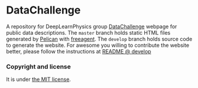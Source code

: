 # DataChallenge
A repository for DeepLearnPhysics group [DataChallenge](www.deeplearnphysics.org/DataChallenge) webpage for public data descriptions.
The `master` branch holds static HTML files generated by [Pelican](http://docs.getpelican.com/en/stable/) with [freeagent](https://github.com/aroaminggeek/pelican-free-agent).
The `develop` branch holds source code to generate the website. For awesome you willing to contribute the website better, please follow the instructions at [README @ develop](https://github.com/DeepLearnPhysics/DataChallenge/blob/develop/README.md)

### Copyright and license

It is under [the MIT license](/LICENSE).
